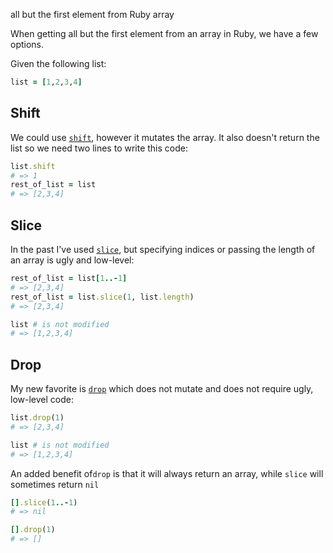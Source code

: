 all but the first element from Ruby array

When getting all but the first element from an array in Ruby, we have a few
options.

Given the following list:

```ruby
list = [1,2,3,4]
```

## Shift

We could use [`shift`][shift docs], however it mutates the array. It also
doesn't return the list so we need two lines to write this code:

```ruby
list.shift
# => 1
rest_of_list = list
# => [2,3,4]
```

## Slice

In the past I've used [`slice`][slice docs], but specifying indices or passing
the length of an array is ugly and low-level:

```ruby
rest_of_list = list[1..-1]
# => [2,3,4]
rest_of_list = list.slice(1, list.length)
# => [2,3,4]

list # is not modified
# => [1,2,3,4]
```

## Drop

My new favorite is [`drop`][drop docs] which does not mutate and does not
require ugly, low-level code:

```ruby
list.drop(1)
# => [2,3,4]

list # is not modified
# => [1,2,3,4]
```

An added benefit of`drop` is that it will always return an array, while `slice`
will sometimes return `nil`

```ruby
[].slice(1..-1)
# => nil

[].drop(1)
# => []
```

[shift docs]: http://www.ruby-doc.org/core-2.2.0/Array.html#method-i-shift
[slice docs]: http://www.ruby-doc.org/core-2.2.0/Array.html#method-i-slice
[drop docs]: http://www.ruby-doc.org/core-2.2.0/Array.html#method-i-drop`
